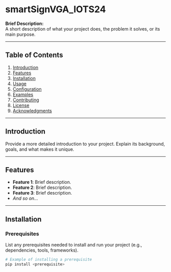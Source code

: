 # smartSignVGA_IOTS24

**Brief Description:**  
A short description of what your project does, the problem it solves, or its main purpose.

---

## **Table of Contents**

1. [Introduction](#introduction)
2. [Features](#features)
3. [Installation](#installation)
4. [Usage](#usage)
5. [Configuration](#configuration)
6. [Examples](#examples)
7. [Contributing](#contributing)
8. [License](#license)
9. [Acknowledgments](#acknowledgments)

---

## **Introduction**

Provide a more detailed introduction to your project. Explain its background, goals, and what makes it unique.

---

## **Features**

- **Feature 1**: Brief description.
- **Feature 2**: Brief description.
- **Feature 3**: Brief description.
- *And so on…*

---

## **Installation**

### Prerequisites

List any prerequisites needed to install and run your project (e.g., dependencies, tools, frameworks).

```bash
# Example of installing a prerequisite
pip install <prerequisite>